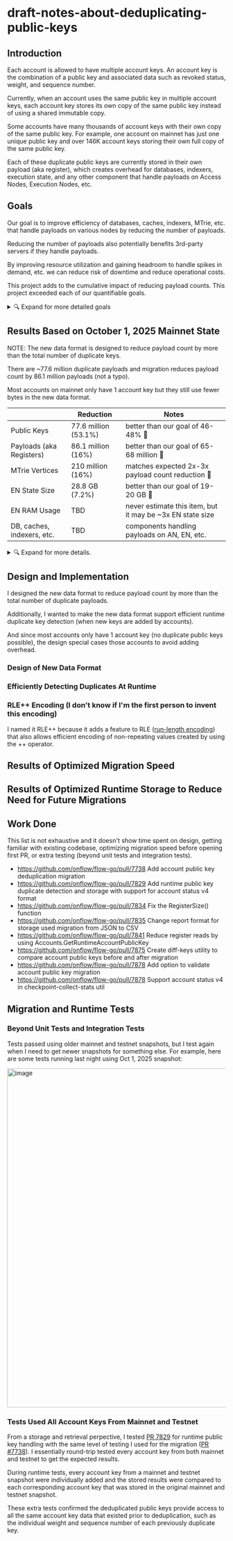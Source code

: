 # draft-notes-about-deduplicating-public-keys

## Introduction

Each account is allowed to have multiple account keys.  An account key is the combination of a public key and associated data such as revoked status, weight, and sequence number.

Currently, when an account uses the same public key in multiple account keys, each account key stores its own copy of the same public key instead of using a shared immutable copy.

Some accounts have many thousands of account keys with their own copy of the same public key.  For example, one account on mainnet has just one unique public key and over 146K account keys storing their own full copy of the same public key.

Each of these duplicate public keys are currently stored in their own payload (aka register), which creates overhead for databases, indexers, execution state, and any other component that handle payloads on Access Nodes, Execution Nodes, etc.

## Goals

Our goal is to improve efficiency of databases, caches, indexers, MTrie, etc. that handle payloads on various nodes by reducing the number of payloads.

Reducing the number of payloads also potentially benefits 3rd-party servers if they handle payloads.

By improving resource utilization and gaining headroom to handle spikes in demand, etc. we can reduce risk of downtime and reduce operational costs.

This project adds to the cumulative impact of reducing payload counts.  This project exceeded each of our quantifiable goals.

<details><summary> 🔍 Expand for more detailed goals</summary>

#### Initial goals:
- remove ~46% of all public keys stored
- reduce memory and storage used by ~19 GB
- reduce registers stored by ~65M

#### Updated goals based on newer mainnet data and clarification about RAM:
- remove ~48% of all public keys stored
- reduce state size and disk used by ~20 GB each
- reduce number of registers by ~68 million
- reduce RAM used by EN is TBD after deployment to mainnet.  Memory use on Execution Nodes can sometimes reduce by ~3x state size reduction but that isn't guaranteed due to external factors like Go garbage collection, unrelated components/processes, OS page cache, etc.

</details>

## Results Based on October 1, 2025 Mainnet State

NOTE: The new data format is designed to reduce payload count by more than the total number of duplicate keys.

There are ~77.6 million duplicate payloads and migration reduces payload count by 86.1 million payloads (not a typo).

Most accounts on mainnet only have 1 account key but they still use fewer bytes in the new data format.

|                  | Reduction | Notes |
| ---------------------- |--------| --- |
| Public Keys | 77.6 million (53.1%) | better than our goal of 46-48% 🎉 |
| Payloads (aka Registers) | 86.1 million (16%) | better than our goal of 65-68 million 🎉 |
| MTrie Vertices | 210 million (16%) | matches expected 2x-3x payload count reduction 🎉 |
| EN State Size | 28.8 GB (7.2%) | better than our goal of 19-20 GB 🎉 |
| EN RAM Usage | TBD | never estimate this item, but it may be ~3x EN state size |
| DB, caches, indexers, etc. | TBD | components handling payloads on AN, EN, etc.|

<details><summary> 🔍 Expand for more details.</summary>

|                  | Before | After | Reduction |
| ---------------------- |--------|-------|------------|
| Public Keys | 146,056,652 | 68,504,671 | 77,551,981 |
| Payloads (aka Registers)   |  539,650,919 | 453,516,554 | 86,134,365 |
| MTrie Vertices | 1,318,213,108 | 1,107,774,108 | 210,439,000 |
| EN State Size (bytes) | 397,495,799,485 | 368,718,670,098 | 28,777,129,387 |
| DBs, caches, indexers, etc. | | | TBD on AN, EN, etc. |

EN state size reduction:
- before: 131821310896 + 270947341117 = 397495799485 bytes
- after: 110777410896 + 262372355730 = 368718670098 bytes

</details>

## Design and Implementation

I designed the new data format to reduce payload count by more than the total number of duplicate payloads.

Additionally, I wanted to make the new data format support efficient runtime duplicate key detection (when new keys are added by accounts).

And since most accounts only have 1 account key (no duplicate public keys possible), the design special cases those accounts to avoid adding overhead.

### Design of New Data Format

### Efficiently Detecting Duplicates At Runtime

### RLE++ Encoding (I don't know if I'm the first person to invent this encoding)

I named it RLE++ because it adds a feature to RLE ([run-length encoding](https://en.wikipedia.org/wiki/Run-length_encoding)) that also allows efficient encoding of non-repeating values created by using the ++ operator.

## Results of Optimized Migration Speed

## Results of Optimized Runtime Storage to Reduce Need for Future Migrations

## Work Done

This list is not exhaustive and it doesn't show time spent on design, getting familiar with existing codebase, optimizing migration speed before opening first PR, or extra testing (beyond unit tests and integration tests).

- https://github.com/onflow/flow-go/pull/7738 Add account public key deduplication migration
- https://github.com/onflow/flow-go/pull/7829 Add runtime public key duplicate detection and storage with support for account status v4 format
- https://github.com/onflow/flow-go/pull/7834 Fix the RegisterSize() function
- https://github.com/onflow/flow-go/pull/7835 Change report format for storage used migration from JSON to CSV
- https://github.com/onflow/flow-go/pull/7841 Reduce register reads by using Accounts.GetRuntimeAccountPublicKey
- https://github.com/onflow/flow-go/pull/7875 Create diff-keys utility to compare account public keys before and after migration
- https://github.com/onflow/flow-go/pull/7878 Add option to validate account public key migration
- https://github.com/onflow/flow-go/pull/7878 Support account status v4 in checkpoint-collect-stats util

## Migration and Runtime Tests

### Beyond Unit Tests and Integration Tests

Tests passed using older mainnet and testnet snapshots, but I test again when I need to get newer snapshots for something else. For example, here are some tests running last night using Oct 1, 2025 snapshot:

<img width="3833" height="780" alt="image" src="https://github.com/user-attachments/assets/e3dc931d-6d95-4bb9-b0ce-c26843ec9cbf" />

### Tests Used All Account Keys From Mainnet and Testnet

From a storage and retrieval perpective, I tested [PR 7829](https://github.com/onflow/flow-go/pull/7829) for runtime public key handling with the same level of testing I used for the migration ([PR #7738](https://github.com/onflow/flow-go/pull/7738)).  I essentially round-trip tested every account key from both mainnet and testnet to get the expected results.

During runtime tests, every account key from a mainnet and testnet snapshot were individually added and the stored results were compared to each corresponding account key that was stored in the original mainnet and testnet snapshot.

These extra tests confirmed the deduplicated public keys provide access to all the same account key data that existed prior to deduplication, such as the individual weight and sequence number of each previously duplicate key.

